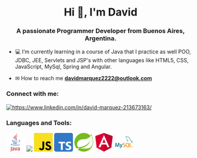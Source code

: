 <h1 align="center">Hi 👋, I'm David</h1>
<h3 align="center">A passionate Programmer Developer from Buenos Aires, Argentina.</h3>

- 💻 I’m currently learning in a course of Java that I practice as well POO, JDBC, JEE, Servlets and JSP's with other languages like HTML5, CSS, JavaScript, MySql, Spring and Angular.

- ✉ How to reach me **davidmarquez2222@outlook.com**

<sector>
  <h3 align="left">Connect with me:</h3>
  <p align="left">
  <a href="https://www.linkedin.com/in/david-ariel-marquez/" target="blank"><img align="center"         src="https://raw.githubusercontent.com/rahuldkjain/github-profile-readme-generator/master/src/images/icons/Social/linked-in-alt.svg" alt="https://www.linkedin.com/in/david-marquez-213673163/" height="30" width="40" /></a>
  </p>
<sector>  
  
<sector>
  <h3 align="left">Languages and Tools:</h3>
  <p align="left"> 
    <code><img height="50" src="images/java-logo.png"></code>
    <code><img height="50" src="../images/css3-logo.png"></code>
    <code><img height="50" src="images/javascript-logo.png"></code>
    <code><img height="50" src="images/typescript-logo.png"></code>  
    <code><img height="50" src="images/spring-logo.png"></code>
    <code><img height="50" src="/images/angular-logo.png"></code>
    <code><img height="50" src="images/mysql-logo.png"></code>
  </p>
<sector>

